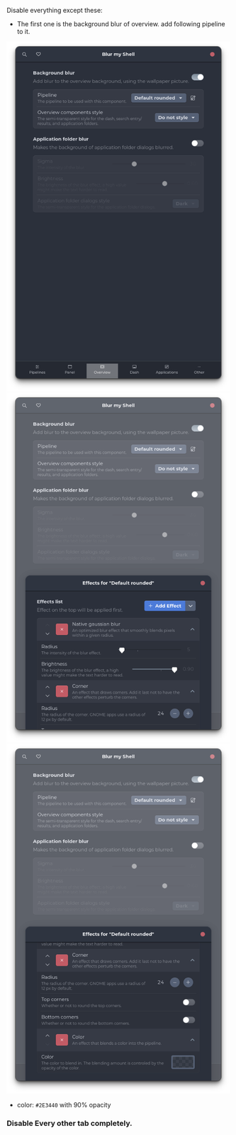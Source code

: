 Disable everything except these:
- The first one is the background blur of overview. add following pipeline to it.

![alt text](../Screenshots/image-8.png)
![alt text](../Screenshots/image-9.png)
![alt text](../Screenshots/image-10.png)

- color: `#2E3440` with 90% opacity

### Disable Every other tab completely.